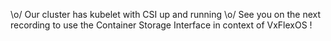 \o/ Our cluster has kubelet with CSI up and running \o/
See you on the next recording to use the Container Storage Interface in context of VxFlexOS !
